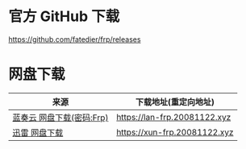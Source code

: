 # 官方 GitHub 下载

https://github.com/fatedier/frp/releases

# 网盘下载

|   来源 |   下载地址(重定向地址)  |   
|  ----  | ----  |
|  [蓝奏云 网盘下载(密码:Frp)](https://wwcs.lanzouo.com/b00wm0yche) |  <https://lan-frp.20081122.xyz>|
|  [迅雷 网盘下载](https://pan.xunlei.com/s/VO8_kQE0QK6sT7_g6qmO8pA6A1?pwd=jkjn)  |  <https://xun-frp.20081122.xyz> |


